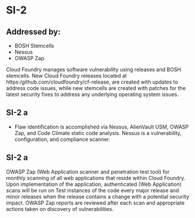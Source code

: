 # SI-2
## Addressed by:
 - BOSH Stemcells
 - Nessus
 - OWASP Zap


Cloud Foundry manages software vulnerability using releases and BOSH stemcells. New Cloud Foundry releases located at https:/github.com/cloudfoundry/cf-release, are created with updates to address code issues, while new stemcells are created with patches for the latest security fixes to address any underlying operating system issues.




## SI-2 a
- Flaw identification is accomplished via Nessus, AlienVault USM, OWASP Zap, and Code Climate static code analysis.  Nessus is a vulnerability, configuration, and compliance scanner.





## SI-2 a
OWASP Zap (Web Application scanner and penetration test tool) for monthly scanning of all web applications that reside within Cloud Foundry. Upon implementation of the application, authenticated (Web Application) scans will be run on Test instances of the code every major release and minor releases when the release contains a change with a potential security impact.  OWASP Zap reports are reviewed after each scan and appropriate actions taken on discovery of vulnerabilities.




